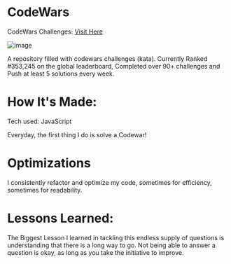 # CodeWars

CodeWars Challenges: [Visit Here](https://www.codewars.com/users/Petrovici%20Catalin/stats)

![image](https://user-images.githubusercontent.com/73588411/168124507-7d515930-8c73-4689-a340-0790fb801c78.png)

A repository filled with codewars challenges (kata). Currently Ranked #353,245 on the global leaderboard, Completed over 90+ challenges and Push at least 5 solutions every week.

# How It's Made:
Tech used: JavaScript

Everyday, the first thing I do is solve a Codewar!

# Optimizations

I consistently refactor and optimize my code, sometimes for efficiency, sometimes for readability.

# Lessons Learned:

The Biggest Lesson I learned in tackling this endless supply of questions is understanding that there is a long way to go. Not being able to answer a question is okay, as long as you take the initiative to improve.
